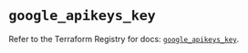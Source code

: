 # `google_apikeys_key`

Refer to the Terraform Registry for docs: [`google_apikeys_key`](https://registry.terraform.io/providers/hashicorp/google/5.39.1/docs/resources/apikeys_key).
